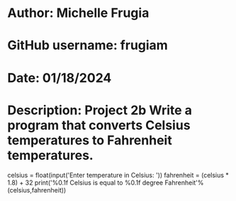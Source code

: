 # Author: Michelle Frugia
# GitHub username: frugiam
# Date: 01/18/2024
# Description: Project 2b Write a program that converts Celsius temperatures to Fahrenheit temperatures.
celsius = float(input('Enter temperature in Celsius: '))
fahrenheit = (celsius * 1.8) + 32
print('%0.1f Celsius is equal to %0.1f degree Fahrenheit'%(celsius,fahrenheit))

